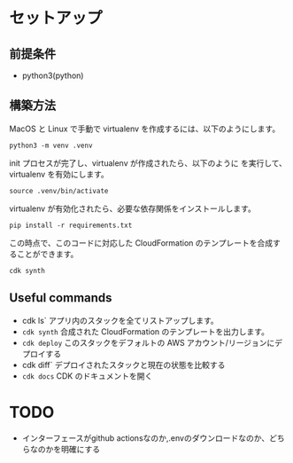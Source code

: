 # セットアップ

## 前提条件

- python3(python)

## 構築方法

MacOS と Linux で手動で virtualenv を作成するには、以下のようにします。

```
python3 -m venv .venv
```

init プロセスが完了し、virtualenv が作成されたら、以下のように
を実行して、virtualenv を有効にします。

```
source .venv/bin/activate
```

virtualenv が有効化されたら、必要な依存関係をインストールします。

```
pip install -r requirements.txt
```

この時点で、このコードに対応した CloudFormation のテンプレートを合成することができます。

```
cdk synth
```

## Useful commands

- cdk ls` アプリ内のスタックを全てリストアップします。
- `cdk synth` 合成された CloudFormation のテンプレートを出力します。
- `cdk deploy` このスタックをデフォルトの AWS アカウント/リージョンにデプロイする
- cdk diff` デプロイされたスタックと現在の状態を比較する
- `cdk docs` CDK のドキュメントを開く


# TODO
- インターフェースがgithub actionsなのか,.envのダウンロードなのか、どちらなのかを明確にする